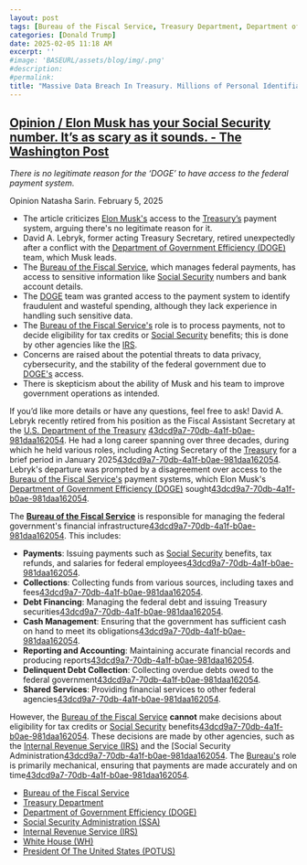 ```yaml
---
layout: post
tags: [Bureau of the Fiscal Service, Treasury Department, Department of Government Efficiency (DOGE), Social Security Administration (SSA), Internal Revenue Service (IRS), politics]
categories: [Donald Trump]
date: 2025-02-05 11:18 AM
excerpt: ''
#image: 'BASEURL/assets/blog/img/.png'
#description:
#permalink:
title: "Massive Data Breach In Treasury. Millions of Personal Identifiable Information Stolen"
---
```



## [Opinion / Elon Musk has your Social Security number. It’s as scary as it sounds. - The Washington Post](https://www.washingtonpost.com/opinions/2025/02/05/elon-musk-doge-treasury-payment-system/)

*There is no legitimate reason for the ‘DOGE’ to have access to the federal payment system.*

Opinion
Natasha Sarin. February 5, 2025

- The article criticizes [Elon Musk's](https://ir.tesla.com/corporate/elon-musk) access to the [Treasury’s](https://www.tresuary.gov/) payment system, arguing there's no legitimate reason for it.
- David A. Lebryk, former acting Treasury Secretary, retired unexpectedly after a conflict with the [Department of Government Efficiency (DOGE)](https://doge.com/) team, which Musk leads.
- The [Bureau of the Fiscal Service](http://www.fiscal.treasury.gov/), which manages federal payments, has access to sensitive information like [Social Security](https://www.ssa.gov/) numbers and bank account details.
- The [DOGE](https://doge.com/) team was granted access to the payment system to identify fraudulent and wasteful spending, although they lack experience in handling such sensitive data.
- The [Bureau of the Fiscal Service's](http://www.fiscal.treasury.gov/) role is to process payments, not to decide eligibility for tax credits or [Social Security](https://www.ssa.gov/) benefits; this is done by other agencies like the [IRS](https://www.irs.gov/).
- Concerns are raised about the potential threats to data privacy, cybersecurity, and the stability of the federal government due to [DOGE's](https://doge.com/) access.
- There is skepticism about the ability of Musk and his team to improve government operations as intended.

If you’d like more details or have any questions, feel free to ask! 
David A. Lebryk recently retired from his position as the Fiscal Assistant Secretary at the [U.S. Department of the Treasury](https://www.tresuary.gov/) [43dcd9a7-70db-4a1f-b0ae-981daa162054](https://thehill.com/homenews/administration/5119996-david-lebryk-retirement-treasury-doge-musk/?citationMarker=43dcd9a7-70db-4a1f-b0ae-981daa162054 "1"). He had a long career spanning over three decades, during which he held various roles, including Acting Secretary of the [Treasury](,https://www.tresuary.gov/) for a brief period in January 2025[43dcd9a7-70db-4a1f-b0ae-981daa162054](https://en.wikipedia.org/wiki/David_Lebryk?citationMarker=43dcd9a7-70db-4a1f-b0ae-981daa162054 "2"). Lebryk's departure was prompted by a disagreement over access to the [Bureau of the Fiscal Service's](http://www.fiscal.treasury.gov/) payment systems, which Elon Musk's [Department of Government Efficiency (DOGE)](https://doge.com/) sought[43dcd9a7-70db-4a1f-b0ae-981daa162054](https://thehill.com/homenews/administration/5119996-david-lebryk-retirement-treasury-doge-musk/?citationMarker=43dcd9a7-70db-4a1f-b0ae-981daa162054 "1").

The **[Bureau of the Fiscal Service](http://www.fiscal.treasury.gov/)** is responsible for managing the federal government's financial infrastructure[43dcd9a7-70db-4a1f-b0ae-981daa162054](https://home.treasury.gov/about/general-information/officials/david-lebryk?citationMarker=43dcd9a7-70db-4a1f-b0ae-981daa162054 "3"). This includes:

- **Payments**: Issuing payments such as [Social Security](https://www.ssa.gov/) benefits, tax refunds, and salaries for federal employees[43dcd9a7-70db-4a1f-b0ae-981daa162054](https://thehill.com/homenews/administration/5119996-david-lebryk-retirement-treasury-doge-musk/?citationMarker=43dcd9a7-70db-4a1f-b0ae-981daa162054 "1").
- **Collections**: Collecting funds from various sources, including taxes and fees[43dcd9a7-70db-4a1f-b0ae-981daa162054](https://home.treasury.gov/about/general-information/officials/david-lebryk?citationMarker=43dcd9a7-70db-4a1f-b0ae-981daa162054 "3").
- **Debt Financing**: Managing the federal debt and issuing Treasury securities[43dcd9a7-70db-4a1f-b0ae-981daa162054](https://home.treasury.gov/about/general-information/officials/david-lebryk?citationMarker=43dcd9a7-70db-4a1f-b0ae-981daa162054 "3").
- **Cash Management**: Ensuring that the government has sufficient cash on hand to meet its obligations[43dcd9a7-70db-4a1f-b0ae-981daa162054](https://home.treasury.gov/about/general-information/officials/david-lebryk?citationMarker=43dcd9a7-70db-4a1f-b0ae-981daa162054 "3").
- **Reporting and Accounting**: Maintaining accurate financial records and producing reports[43dcd9a7-70db-4a1f-b0ae-981daa162054](https://home.treasury.gov/about/general-information/officials/david-lebryk?citationMarker=43dcd9a7-70db-4a1f-b0ae-981daa162054 "3").
- **Delinquent Debt Collection**: Collecting overdue debts owed to the federal government[43dcd9a7-70db-4a1f-b0ae-981daa162054](https://home.treasury.gov/about/general-information/officials/david-lebryk?citationMarker=43dcd9a7-70db-4a1f-b0ae-981daa162054 "3").
- **Shared Services**: Providing financial services to other federal agencies[43dcd9a7-70db-4a1f-b0ae-981daa162054](https://home.treasury.gov/about/general-information/officials/david-lebryk?citationMarker=43dcd9a7-70db-4a1f-b0ae-981daa162054 "3").

However, the [Bureau of the Fiscal Service](http://www.fiscal.treasury.gov/) **cannot** make decisions about eligibility for tax credits or [Social Security](https://www.ssa.gov/) benefits[43dcd9a7-70db-4a1f-b0ae-981daa162054](https://www.washingtonpost.com/opinions/2025/02/05/elon-musk-doge-treasury-payment-system/?citationMarker=43dcd9a7-70db-4a1f-b0ae-981daa162054 "4"). These decisions are made by other agencies, such as the [Internal Revenue Service (IRS)](https://www.irs.gov/) and the [Social Security Administration[43dcd9a7-70db-4a1f-b0ae-981daa162054](https://www.washingtonpost.com/opinions/2025/02/05/elon-musk-doge-treasury-payment-system/?citationMarker=43dcd9a7-70db-4a1f-b0ae-981daa162054 "4"). The [Bureau's](http://www.fiscal.treasury.gov/) role is primarily mechanical, ensuring that payments are made accurately and on time[43dcd9a7-70db-4a1f-b0ae-981daa162054](https://www.washingtonpost.com/opinions/2025/02/05/elon-musk-doge-treasury-payment-system/?citationMarker=43dcd9a7-70db-4a1f-b0ae-981daa162054 "4").

- [Bureau of the Fiscal Service](http://www.fiscal.treasury.gov/)
- [Treasury Department](https://www.tresuary.gov/)
- [Department of Government Efficiency (DOGE)](https://doge.com/)
- [Social Security Administration (SSA)](https://www.ssa.gov/)
- [Internal Revenue Service (IRS)](https://www.irs.gov/)
- [White House (WH)](https://www.washingtonpost.com)
- [President Of The United States (POTUS)](https://whitehouse.gov/)
